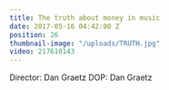 ```yaml
---
title: The truth about money in music
date: 2017-05-16 04:42:00 Z
position: 26
thumbnail-image: "/uploads/TRUTH.jpg"
video: 217610143
---
```


Director: Dan Graetz
DOP: Dan Graetz